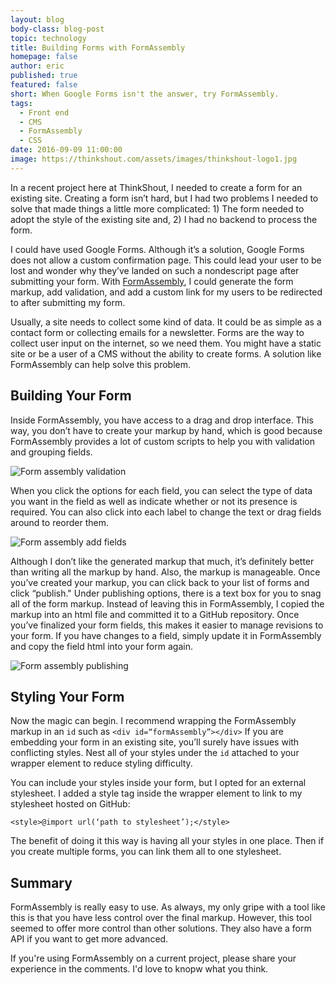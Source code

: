 ```yaml
---
layout: blog
body-class: blog-post
topic: technology
title: Building Forms with FormAssembly
homepage: false
author: eric
published: true
featured: false
short: When Google Forms isn't the answer, try FormAssembly.
tags:
  - Front end
  - CMS
  - FormAssembly
  - CSS
date: 2016-09-09 11:00:00
image: https://thinkshout.com/assets/images/thinkshout-logo1.jpg
---
```

In a recent project here at ThinkShout, I needed to create a form for an existing site. Creating a form isn’t hard, but I had two problems I needed to solve that made things a little more complicated: 1) The form needed to adopt the style of the existing site and, 2) I had no backend to process the form.

I could have used Google Forms. Although it’s a solution, Google Forms does not allow a custom confirmation page. This could lead your user to be lost and wonder why they’ve landed on such a nondescript page after submitting your form. With [FormAssembly](https://www.formassembly.com/), I could generate the form markup, add validation, and add a custom link for my users to be redirected to after submitting my form.

Usually, a site needs to collect some kind of data. It could be as simple as a contact form or collecting emails for a newsletter.  Forms are the way to collect user input on the internet, so we need them. You might have a static site or be a user of a CMS without the ability to create forms. A solution like FormAssembly can help solve this problem.

## Building Your Form
Inside FormAssembly, you have access to a drag and drop interface. This way, you don’t have to create your markup by hand, which is good because FormAssembly provides a lot of custom scripts to help you with validation and grouping fields. 

![Form assembly validation](/assets/images/blog/formassembly-validation.png)

When you click the options for each field, you can select the type of data you want in the field as well as indicate whether or not its presence is required. You can also click into each label to change the text or drag fields around to reorder them.

![Form assembly add fields](/assets/images/blog/formassembly-add-fields.png)

Although I don’t like the generated markup that much, it’s definitely better than writing all the markup by hand. Also, the markup is manageable. Once you’ve created your markup, you can click back to your list of forms and click “publish." Under publishing options, there is a text box for you to snag all of the form markup. Instead of leaving this in FormAssembly, I copied the markup into an html file and committed it to a GitHub repository. Once you’ve finalized your form fields, this makes it easier to manage revisions to your form. If you have changes to a field, simply update it in FormAssembly and copy the field html into your form again.

![Form assembly publishing](/assets/images/blog/formassembly-publishing.png)

## Styling Your Form
Now the magic can begin. I recommend wrapping the FormAssembly markup in an `id` such as `<div id=“formAssembly”></div>` If you are embedding your form in an existing site, you’ll surely have issues with conflicting styles. Nest all of your styles under the `id` attached to your wrapper element to reduce styling difficulty.  

You can include your styles inside your form, but I opted for an external stylesheet.  I added a style tag inside the wrapper element to link to my stylesheet hosted on GitHub:

`<style>@import url(‘path to stylesheet’);</style>`

The benefit of doing it this way is having all your styles in one place. Then if you create multiple forms, you can link them all to one stylesheet.

## Summary
FormAssembly is really easy to use. As always, my only gripe with a tool like this is that you have less control over the final markup. However, this tool seemed to offer more control than other solutions. They also have a form API if you want to get more advanced. 

If you're using FormAssembly on a current project, please share your experience in the comments. I'd love to knopw what you think.
